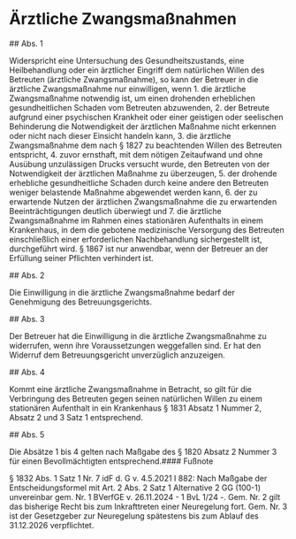 # Ärztliche Zwangsmaßnahmen



\#\# Abs. 1

 Widerspricht eine Untersuchung des Gesundheitszustands, eine Heilbehandlung oder ein ärztlicher Eingriff dem natürlichen Willen des Betreuten (ärztliche Zwangsmaßnahme), so kann der Betreuer in die ärztliche Zwangsmaßnahme nur einwilligen, wenn  1\.
 die ärztliche Zwangsmaßnahme notwendig ist, um einen drohenden erheblichen gesundheitlichen Schaden vom Betreuten abzuwenden,
 2\.
 der Betreute aufgrund einer psychischen Krankheit oder einer geistigen oder seelischen Behinderung die Notwendigkeit der ärztlichen Maßnahme nicht erkennen oder nicht nach dieser Einsicht handeln kann,
 3\.
 die ärztliche Zwangsmaßnahme dem nach § 1827 zu beachtenden Willen des Betreuten entspricht,
 4\.
 zuvor ernsthaft, mit dem nötigen Zeitaufwand und ohne Ausübung unzulässigen Drucks versucht wurde, den Betreuten von der Notwendigkeit der ärztlichen Maßnahme zu überzeugen,
 5\.
 der drohende erhebliche gesundheitliche Schaden durch keine andere den Betreuten weniger belastende Maßnahme abgewendet werden kann,
 6\.
 der zu erwartende Nutzen der ärztlichen Zwangsmaßnahme die zu erwartenden Beeinträchtigungen deutlich überwiegt und
 7\.
 die ärztliche Zwangsmaßnahme im Rahmen eines stationären Aufenthalts in einem Krankenhaus, in dem die gebotene medizinische Versorgung des Betreuten einschließlich einer erforderlichen Nachbehandlung sichergestellt ist, durchgeführt wird.
§ 1867 ist nur anwendbar, wenn der Betreuer an der Erfüllung seiner Pflichten verhindert ist.

\#\# Abs. 2

 Die Einwilligung in die ärztliche Zwangsmaßnahme bedarf der Genehmigung des Betreuungsgerichts.

\#\# Abs. 3

 Der Betreuer hat die Einwilligung in die ärztliche Zwangsmaßnahme zu widerrufen, wenn ihre Voraussetzungen weggefallen sind. Er hat den Widerruf dem Betreuungsgericht unverzüglich anzuzeigen.

\#\# Abs. 4

 Kommt eine ärztliche Zwangsmaßnahme in Betracht, so gilt für die Verbringung des Betreuten gegen seinen natürlichen Willen zu einem stationären Aufenthalt in ein Krankenhaus § 1831 Absatz 1 Nummer 2, Absatz 2 und 3 Satz 1 entsprechend.

\#\# Abs. 5

 Die Absätze 1 bis 4 gelten nach Maßgabe des § 1820 Absatz 2 Nummer 3 für einen Bevollmächtigten entsprechend.#### Fußnote

§ 1832 Abs. 1 Satz 1 Nr. 7 idF d. G v. 4\.5\.2021 I 882: Nach Maßgabe der Entscheidungsformel mit Art. 2 Abs. 2 Satz 1 Alternative 2 GG (100\-1\) unvereinbar gem. Nr. 1 BVerfGE v. 26\.11\.2024 \- 1 BvL 1/24 \-. Gem. Nr. 2 gilt das bisherige Recht bis zum Inkrafttreten einer Neuregelung fort. Gem. Nr. 3 ist der Gesetzgeber zur Neuregelung spätestens bis zum Ablauf des 31\.12\.2026 verpflichtet. 

